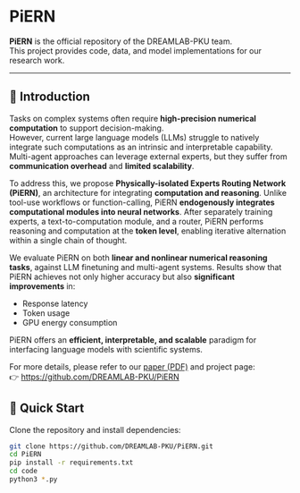 # PiERN

**PiERN** is the official repository of the DREAMLAB-PKU team.  
This project provides code, data, and model implementations for our research work.

---

## 📌 Introduction

Tasks on complex systems often require **high-precision numerical computation** to support decision-making.  
However, current large language models (LLMs) struggle to natively integrate such computations as an intrinsic and interpretable capability. Multi-agent approaches can leverage external experts, but they suffer from **communication overhead** and **limited scalability**.

To address this, we propose **Physically-isolated Experts Routing Network (PiERN)**, an architecture for integrating **computation and reasoning**. Unlike tool-use workflows or function-calling, PiERN **endogenously integrates computational modules into neural networks**. After separately training experts, a text-to-computation module, and a router, PiERN performs reasoning and computation at the **token level**, enabling iterative alternation within a single chain of thought.

We evaluate PiERN on both **linear and nonlinear numerical reasoning tasks**, against LLM finetuning and multi-agent systems. Results show that PiERN achieves not only higher accuracy but also **significant improvements** in:
- Response latency  
- Token usage  
- GPU energy consumption  

PiERN offers an **efficient, interpretable, and scalable** paradigm for interfacing language models with scientific systems.

For more details, please refer to our [paper (PDF)](./PiERN.pdf) and project page:  
👉 https://github.com/DREAMLAB-PKU/PiERN


## 🚀 Quick Start

Clone the repository and install dependencies:

```bash
git clone https://github.com/DREAMLAB-PKU/PiERN.git
cd PiERN
pip install -r requirements.txt
cd code
python3 *.py
